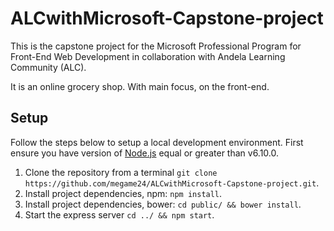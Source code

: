 # ALCwithMicrosoft-Capstone-project
This is the capstone project for the Microsoft Professional Program for Front-End Web Development in collaboration with Andela Learning Community (ALC).

It is an online grocery shop. With main focus, on the front-end.

## Setup
Follow the steps below to setup a local development environment. First ensure you have version of [Node.js](http://nodejs.org/) equal or greater than v6.10.0.

1. Clone the repository from a terminal `git clone https://github.com/megame24/ALCwithMicrosoft-Capstone-project.git`.
2. Install project dependencies, npm: `npm install`.
3. Install project dependencies, bower: `cd public/ && bower install`.
4. Start the express server `cd ../ && npm start`.

